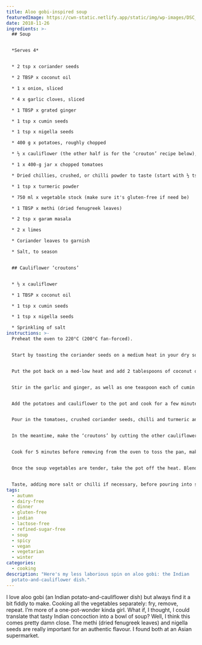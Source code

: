 ```yaml
---
title: Aloo gobi-inspired soup
featuredImage: https://cwn-static.netlify.app/static/img/wp-images/DSC_0255-3.jpg
date: 2018-11-26
ingredients: >-
  ## Soup


  *Serves 4*


  * 2 tsp x coriander seeds

  * 2 TBSP x coconut oil

  * 1 x onion, sliced

  * 4 x garlic cloves, sliced

  * 1 TBSP x grated ginger

  * 1 tsp x cumin seeds

  * 1 tsp x nigella seeds

  * 400 g x potatoes, roughly chopped

  * ½ x cauliflower (the other half is for the ‘crouton’ recipe below), chopped up a bit larger than the potatoes

  * 1 x 400-g jar x chopped tomatoes

  * Dried chillies, crushed, or chilli powder to taste (start with ½ tsp if you’re not sure; you can add more later if you like)

  * 1 tsp x turmeric powder

  * 750 ml x vegetable stock (make sure it's gluten-free if need be)

  * 1 TBSP x methi (dried fenugreek leaves)

  * 2 tsp x garam masala

  * 2 x limes

  * Coriander leaves to garnish

  * Salt, to season


  ## Cauliflower ‘croutons’


  * ½ x cauliflower

  * 1 TBSP x coconut oil

  * 1 tsp x cumin seeds

  * 1 tsp x nigella seeds

  * Sprinkling of salt
instructions: >-
  Preheat the oven to 220°C (200°C fan-forced).


  Start by toasting the coriander seeds on a medium heat in your dry soup pot. Once they’ve browned a bit and smell nice and toasty, remove and crush with a mortar and pestle. Set the ground seeds aside.


  Put the pot back on a med-low heat and add 2 tablespoons of coconut oil. Once the oil has melted, add the onion and cook until soft but not brown.


  Stir in the garlic and ginger, as well as one teaspoon each of cumin and nigella seeds, and cook while stirring until the seeds start to pop.


  Add the potatoes and cauliflower to the pot and cook for a few minutes, stirring to cover the vegetables in the onion-and-spice mixture.


  Pour in the tomatoes, crushed coriander seeds, chilli and turmeric and cook for a further few minutes before adding the stock. Stir, then cover the pot and cook for around 20-25 minutes – or until you can easily pierce the potatoes and cauliflower with a fork.


  In the meantime, make the ‘croutons’ by cutting the other cauliflower half into bite-sized pieces. Pop them on a baking tray with 1 tablespoon of coconut oil. Sprinkle with a teaspoon each of nigella and cumin seeds, and a good pinch of sea salt.


  Cook for 5 minutes before removing from the oven to toss the pan, making sure the cauliflower is covered in oil. Cook for a further 20 minutes, or until the croutons are golden brown.


  Once the soup vegetables are tender, take the pot off the heat. Blend with a stick blender until smooth, before stirring through the methi and garam masala. Let the mixture sit for around 5 minutes to infuse the extra spices.


  Taste, adding more salt or chilli if necessary, before pouring into soup bowls. Squeeze over ½ lime per serving, and top with a handful of the cauliflower croutons and some fresh coriander leaves.
tags:
  - autumn
  - dairy-free
  - dinner
  - gluten-free
  - indian
  - lactose-free
  - refined-sugar-free
  - soup
  - spicy
  - vegan
  - vegetarian
  - winter
categories:
  - cooking
description: "Here's my less laborious spin on aloo gobi: the Indian
  potato-and-cauliflower dish."
---
```

I love aloo gobi (an Indian potato-and-cauliflower dish) but always find it a bit fiddly to make. Cooking all the vegetables separately: fry, remove, repeat. I’m more of a one-pot-wonder kinda girl. What if, I thought, I could translate that tasty Indian concoction into a bowl of soup? Well, I think this comes pretty damn close. The methi (dried fenugreek leaves) and nigella seeds are really important for an authentic flavour. I found both at an Asian supermarket.